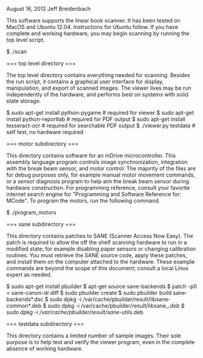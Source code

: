 August 16, 2012
Jeff Breidenbach

This software supports the linear book scanner. It has been tested on
MacOS and Ubuntu 12.04. Instructions for Ubuntu follow. If you have
complete and working hardware, you may begin scanning by running the
top level script.

$ ./scan

=== top level directory ===

The top level directory contains everything needed for scanning.
Besides the run script, it contains a graphical user interface for
display, manipulation, and export of scanned images. The viewer lives
may be run independently of the hardware, and performs best on systems
with solid state storage.

$ sudo apt-get install python-pygame     # required for viewer
$ sudo apt-get install python-reportlab  # required for PDF output
$ sudo apt-get install tesseract-ocr     # required for searchable PDF output
$ ./viewer.py testdata                   # self test, no hardware required

=== motor subdirectory ===

This directory contains software for an mDrive microcontroller. This
assembly language program controls image synchronization, integration
with the break beam sensor, and motor control.  The majority of the
files are for debug purposes only, for example manual motor movement
commands, or a sensor diagnosis program to help aim the break beam
sensor during hardware construction. For programming reference,
consult your favorite internet search engine for "Programming and
Software Reference for: MCode". To program the motors, run the
following command.

$ ./program_motors

=== sane subdirectory ===

This directory contains patches to SANE (Scanner Access Now Easy).
The patch is required to allow the off the shelf scanning hardware to
run in a modified state; for example disabling paper sensors or
changing calibration routines. You must retrieve the SANE source code,
apply these patches, and install them on the computer attached to the
hardware. These example commands are beyond the scope of this
document; consult a local Linux expert as needed.

$ sudo apt-get install pbuilder
$ apt-get source sane-backends
$ patch -p0 < sane-canon-dr.diff
$ sudo pbuilder create
$ sudo pbuilder build sane-backends*.dsc
$ sudo dpkg -i /var/cache/pbuilder/result/libsane-common*.deb
$ sudo dpkg -i /var/cache/pbuilder/result/libsane_*.deb
$ sudo dpkg -i /var/cache/pbuilder/result/sane-utils*.deb

=== testdata subdirectory ===

This directory contains a limited number of sample images. Their sole
purpose is to help test and verify the viewer program, even in the
complete absence of working hardware.
